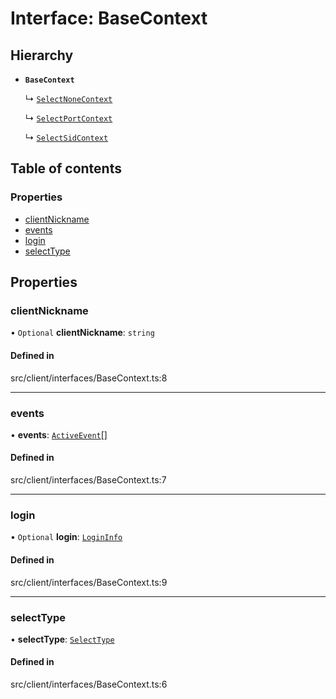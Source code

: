 # Interface: BaseContext

## Hierarchy

- **`BaseContext`**

  ↳ [`SelectNoneContext`](../wiki/SelectNoneContext)

  ↳ [`SelectPortContext`](../wiki/SelectPortContext)

  ↳ [`SelectSidContext`](../wiki/SelectSidContext)

## Table of contents

### Properties

- [clientNickname](../wiki/BaseContext#clientnickname)
- [events](../wiki/BaseContext#events)
- [login](../wiki/BaseContext#login)
- [selectType](../wiki/BaseContext#selecttype)

## Properties

### clientNickname

• `Optional` **clientNickname**: `string`

#### Defined in

src/client/interfaces/BaseContext.ts:8

___

### events

• **events**: [`ActiveEvent`](../wiki/ActiveEvent)[]

#### Defined in

src/client/interfaces/BaseContext.ts:7

___

### login

• `Optional` **login**: [`LoginInfo`](../wiki/LoginInfo)

#### Defined in

src/client/interfaces/BaseContext.ts:9

___

### selectType

• **selectType**: [`SelectType`](../wiki/SelectType)

#### Defined in

src/client/interfaces/BaseContext.ts:6
